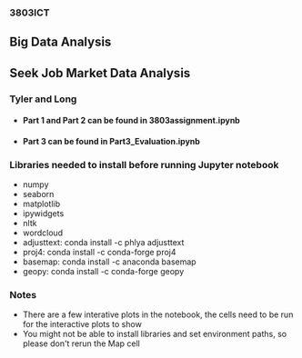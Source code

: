 ### 3803ICT
## Big Data Analysis
## Seek Job Market Data Analysis
### Tyler and Long

* #### Part 1 and Part 2 can be found in 3803assignment.ipynb
* #### Part 3 can be found in Part3_Evaluation.ipynb

### Libraries needed to install before running Jupyter notebook
* numpy
* seaborn
* matplotlib
* ipywidgets
* nltk
* wordcloud
* adjusttext: conda install -c phlya adjusttext
* proj4: conda install -c conda-forge proj4
* basemap: conda install -c anaconda basemap
* geopy: conda install -c conda-forge geopy

### Notes
* There are a few interative plots in the notebook, the cells need to be run for the interactive plots to show
* You might not be able to install libraries and set environment paths, so please don't rerun the Map cell

